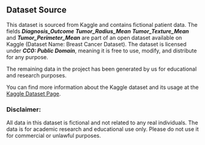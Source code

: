 ## Dataset Source

This dataset is sourced from Kaggle and contains fictional patient data. 
The fields ***Diagnosis_Outcome*** ***Tumor_Radius_Mean*** ***Tumor_Texture_Mean*** and ***Tumor_Perimeter_Mean***
are part of an open dataset available on Kaggle (Dataset Name: Breast Cancer Dataset). 
The dataset is licensed under ***CC0: Public Domain***, meaning it is free to use, modify, and distribute for any purpose.

The remaining data in the project has been generated by us for educational and research purposes.

You can find more information about the Kaggle dataset and its usage at the [Kaggle Dataset Page](https://www.kaggle.com/).

### Disclaimer:
All data in this dataset is fictional and not related to any real individuals. The data is for academic research and educational use only. Please do not use it for commercial or unlawful purposes.
